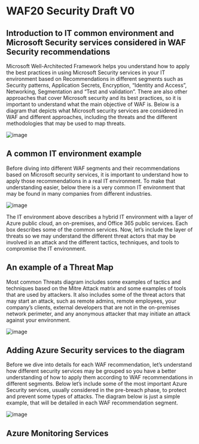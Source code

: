 # WAF20 Security Draft V0

## Introduction to IT common environment and Microsoft Security services considered in WAF Security recommendations

Microsoft Well-Architected Framework helps you understand how to apply the best practices in using Microsoft Security services in your IT environment based on Recommendations in different segments such as Security patterns, Application Secrets, Encryption, “Identity and Access”, Networking, Segmentation and “Test and validation”.
There are also other approaches that cover Microsoft security and its best practices, so it is important to understand what the main objective of WAF is.
Below is a diagram that depicts what Microsoft security services are considered in WAF and different approaches, including the threats and the different methodologies that may be used to map threats.

![image](https://github.com/rudneir2/WAF20-Security-Draft-V0/assets/97529152/0727b2ed-d1aa-4b88-8f7b-23780edc9cc3)

## A common IT environment example

Before diving into different WAF segments and their recommendations based on Microsoft security services, it is important to understand how to apply those recommendations in a real IT environment. To make that understanding easier, below there is a very common IT environment that may be found in many companies from different industries.

![image](https://github.com/rudneir2/WAF20-Security-Draft-V0/assets/97529152/a5b30eb3-b925-4e2c-b322-c7f54e9a0e4e)

The IT environment above describes a hybrid IT environment with a layer of Azure public cloud, an on-premises, and Office 365 public services. Each box describes some of the common services.
Now, let’s include the layer of threats so we may understand the different threat actors that may be involved in an attack and the different tactics, techniques, and tools to compromise the IT environment.

## An example of a Threat Map

Most common Threats diagram includes some examples of tactics and techniques based on the Mitre Attack matrix and some examples of tools that are used by attackers.
It also includes some of the threat actors that may start an attack, such as remote admins, remote employees, your company’s clients, external developers that are not in the on-premises network perimeter, and any anonymous attacker that may initiate an attack against your environment.

![image](https://github.com/rudneir2/WAF20-Security-Draft-V0/assets/97529152/3b7f1358-2dd7-4607-8a95-68ca1f5e93c5)

## Adding Azure Security services to the diagram

Before we dive into details for each WAF recommendation, let’s understand how different security services may be grouped so you have a better understanding of how to apply them according to WAF recommendations in different segments.
Below let’s include some of the most important Azure Security services, usually considered in the pre-breach phase, to protect and prevent some types of attacks. The diagram below is just a simple example, that will be detailed in each WAF recommendation segment.

![image](https://github.com/rudneir2/WAF20-Security-Draft-V0/assets/97529152/e559b323-736e-458c-8836-5c971874c550)

## Azure Monitoring Services

